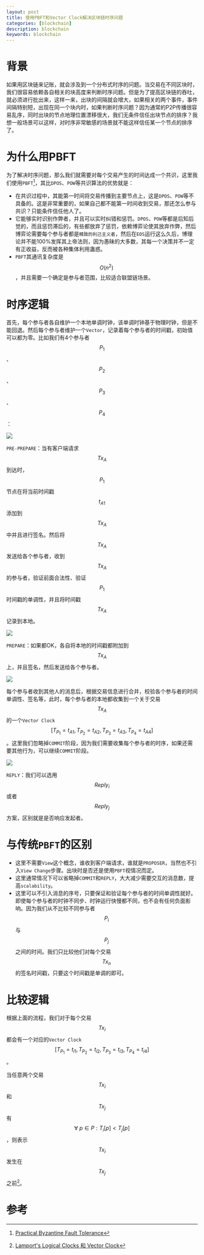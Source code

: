 ```yaml
---
layout: post
title: 使用PBFT和Vector Clock解决区块链时序问题
categories: [blockchain]
description: blockchain
keywords: blockchain
---
```


# 背景
如果用区块链来记账，就会涉及到一个分布式时序的问题。当交易在不同区块时，我们很容易依赖各自相关的块高度来判断时序问题。但是为了提高区块链的吞吐，就必须进行批出来，这样一来，出块的间隔就会增大，如果相关的两个事件，事件间隔特别短，出现在同一个块内时，如果判断时序问题？因为通常的P2P传播很容易乱序，同时出块的节点地理位置漂移很大，我们无条件信任出块节点的排序？我想一般场景可以这样，对时序非常敏感的场景就不能这样信任某一个节点的排序了。

# 为什么用PBFT
为了解决时序问题，那么我们就需要对每个交易产生的时间达成一个共识，这里我们使用`PBFT`[^1]，其比`DPOS`、`POW`等共识算法的优势就是：
* 在共识过程中，其能第一时间将交易传播到主要节点上，这是`DPOS`、`POW`等不具备的。这是非常重要的，如果自己都不能第一时间收到交易，那还怎么参与共识？只能条件信任他人了。
* 它能够实时识别作弊者，并且可以实时纠错和惩罚。`DPOS`、`POW`等都是后知后觉的，而且惩罚滞后的，有些都放弃了惩罚，依赖博弈论使其放弃作弊，然后博弈论需要每个参与者都是`精致的利己主义者`，然后在`EOS`运行这么久后，博理论并不能100%发挥其上帝法则，因为愚昧的大多数，其每一个决策并不一定有正收益，反而被各种集体利用蛊惑。
* `PBFT`其通讯复杂度是$$O(n^2)$$，并且需要一个确定是参与者范围，比较适合联盟链场景。

# 时序逻辑
首先，每个参与者各自维护一个本地单调时钟，该单调时钟基于物理时钟，但是不能回退。然后每个参与者维护一个`Vector`，记录着每个参与者的时间戳，初始值可以都为零。比如我们有4个参与者$$P_1$$、$$P_2$$、$$P_3$$、$$P_4$$：

![](/images/posts/blockchain/vector-clock-pbft-0.png)

`PRE-PREPARE`：当有客户端请求$$Tx_A$$到达时，$$P_1$$节点在将当前时间戳$$t_{A1}$$添加到$$Tx_A$$中并且进行签名。然后将$$Tx_A$$发送给各个参与者，收到$$Tx_A$$的参与者，验证前面合法性、验证$$P_1$$时间戳的单调性，并且将时间戳$$Tx_A$$记录到本地。

![](/images/posts/blockchain/vector-clock-pbft-1.png)

`PREPARE`：如果都OK，各自将本地的时间戳都附加到$$Tx_A$$上，并且签名，然后发送给各个参与者。

![](/images/posts/blockchain/vector-clock-pbft-2.png)

每个参与者收到其他人的消息后，根据交易信息进行合并，校验各个参与者的时间单调性、签名等，此时，每个参与者的本地都收集到一个关于交易$$Tx_A$$的一个`Vector Clock`$$[T_{P_1} = t_{A1},T_{P_2} = t_{A2},T_{P_3}=t_{A3},T_{P_4}=t_{A4}]$$。这里我们忽略掉`COMMIT`阶段，因为我们需要收集每个参与者的时序，如果还需要其他行为，可以继续`COMMIT`阶段。

![](/images/posts/blockchain/vector-clock-pbft-3.png)

`REPLY`：我们可以选用$$Reply_i$$或者$$Reply_j$$方案，区别就是是否响应发起者。

# 与传统`PBFT`的区别
* 这里不需要`View`这个概念，谁收到客户端请求，谁就是`PROPOSER`，当然也不引入`View Change`步骤。出块时是否还是使用`PBFT`视情况而定。
* 这里通常情况下可以省略掉`COMMIT`和`REPLY`，大大减少需要交互的消息数，提高`scalability`。
* 这里可以不引入消息的序号，只要保证和验证每个参与者的时间单调性就好。即使每个参与者的时钟不同步、时钟运行快慢都不同，也不会有任何负面影响。因为我们从不比较不同参与者$$P_i$$与$$P_j$$之间的时间。我们只比较他们对每个交易$$Tx_n$$的签名时间戳，只要这个时间戳是单调的即可。

# 比较逻辑
根据上面的流程，我们对于每个交易$$Tx_i$$都会有一个对应的`Vector Clock`$$[T_{P_1} = t_{i1},T_{P_2} = t_{i2},T_{P_3}=t_{i3},T_{P_4}=t_{i4}]$$。

当任意两个交易$$Tx_i$$和$$Tx_j$$有$$\forall\ p\in{P}: T_i[p] < T_j[p]$$，则表示$$Tx_i$$发生在$$Tx_j$$之前[^2]。

# 参考
[^1]: [Practical Byzantine Fault Tolerance](http://pmg.csail.mit.edu/papers/osdi99.pdf)
[^2]: [Lamport's Logical Clocks 和 Vector Clock](https://lrita.github.io/2018/10/24/lamport-logical-clocks-vector-lock/)
